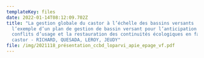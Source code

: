 ```yaml
---
templateKey: files
date: 2022-01-14T08:12:09.702Z
title: "La gestion globale du castor à l’échelle des bassins versants :
  l’exemple d’un plan de gestion de bassin versant pour l’anticipation des
  conflits d’usage et la restauration des continuités écologiques en faveur du
  castor - RICHARD, QUESADA, LEROY, JEUDY"
file: /img/2021118_présentation_ccbd_loparvi_apie_epage_vf.pdf
---
```

